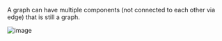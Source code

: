 A graph can have multiple components (not connected to each other via edge)
that is still a graph.

![image](https://github.com/itsmohiniii/15DaysOfCode/assets/74259856/c4fd3fc9-ef09-4f17-8446-110b15288f29)

